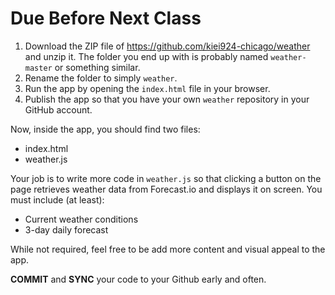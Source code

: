 # Due Before Next Class

1. Download the ZIP file of https://github.com/kiei924-chicago/weather and unzip it. The folder you end up with is probably named `weather-master` or something similar. 
2. Rename the folder to simply `weather`.
3. Run the app by opening the `index.html` file in your browser.
4. Publish the app so that you have your own `weather` repository in your GitHub account.

Now, inside the app, you should find two files:

- index.html
- weather.js

Your job is to write more code in `weather.js` so that clicking a button on the page retrieves weather data from Forecast.io and displays it on screen. You must include (at least):

- Current weather conditions
- 3-day daily forecast

While not required, feel free to be add more content and visual appeal to the app.

**COMMIT** and **SYNC** your code to your Github early and often.

